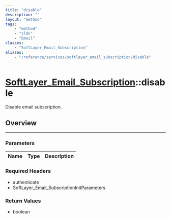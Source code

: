 ```yaml
---
title: "disable"
description: ""
layout: "method"
tags:
    - "method"
    - "sldn"
    - "Email"
classes:
    - "SoftLayer_Email_Subscription"
aliases:
    - "/reference/services/softlayer_email_subscription/disable"
---
```

# [SoftLayer_Email_Subscription](/reference/services/SoftLayer_Email_Subscription)::disable


Disable email subscription.


## Overview 


-----

### Parameters 
|Name | Type | Description |
| --- | --- | --- |


### Required Headers
* authenticate
* SoftLayer_Email_SubscriptionInitParameters


### Return Values
* boolean




